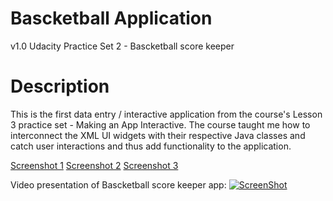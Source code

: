 # Bascketball Application
v1.0 Udacity Practice Set 2 - Bascketball score keeper

# Description
This is the first data entry / interactive application from the course's Lesson 3 practice set - Making an App Interactive. The course taught me how to interconnect the XML UI widgets with their respective Java classes and catch user interactions and thus add functionality to the application.

[Screenshot 1](http://s293.photobucket.com/user/GringoBG/media/Screenshot_1519507254.png.html)
[Screenshot 2](http://s293.photobucket.com/user/GringoBG/media/Screenshot_1519507267.png.html)
[Screenshot 3](http://s293.photobucket.com/user/GringoBG/media/Screenshot_1519507284.png.html)

Video presentation of Bascketball score keeper app:
[![ScreenShot](https://i.ytimg.com/vi/NGvHmBLqsuc/maxresdefault.jpg)](https://youtu.be/NGvHmBLqsuc)
